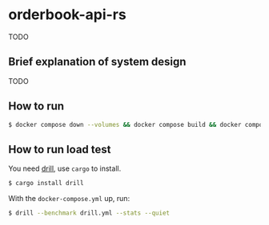 # orderbook-api-rs

TODO

## Brief explanation of system design

TODO

## How to run

```bash
$ docker compose down --volumes && docker compose build && docker compose up
```

## How to run load test

You need [drill](https://github.com/fcsonline/drill), use `cargo` to install.

```bash
$ cargo install drill
```

With the `docker-compose.yml` up, run:

```bash
$ drill --benchmark drill.yml --stats --quiet
```
